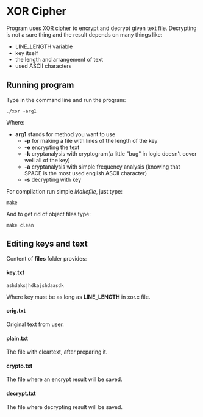 # XOR Cipher

Program uses [XOR cipher](https://en.wikipedia.org/wiki/XOR_cipher) to encrypt and decrypt given text file.
Decrypting is not a sure thing and the result depends on many things like:
* LINE_LENGTH variable
* key itself
* the length and arrangement of text
* used ASCII characters

## Running program

Type in the command line and run the program:
```
./xor -arg1
```
Where:
* **arg1** stands for method you want to use
  * **-p** for making a file with lines of the length of the key
  * **-e** encrypting the text
  * **-k** cryptanalysis with cryptogram(a little "bug" in logic doesn't cover well all of the key)
  * **-a** cryptanalysis with simple frequency analysis (knowing that SPACE is the most used english ASCII character)
  * **-s** decrypting with key

For compilation run simple *Makefile*, just type:
```
make
```
And to get rid of object files type:
```
make clean
```

## Editing keys and text

Content of **files** folder provides:

#### key.txt
```
ashdaksjhdkajshdaasdk
```
Where key must be as long as **LINE_LENGTH** in xor.c file.

#### orig.txt
Original text from user.

#### plain.txt
The file with cleartext, after preparing it.

#### crypto.txt
The file where an encrypt result will be saved.

#### decrypt.txt
The file where decrypting result will be saved.
